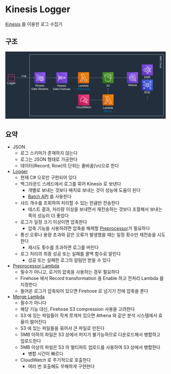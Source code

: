 # Kinesis Logger

[Kinesis](https://aws.amazon.com/ko/kinesis) 를 이용한 로그 수집기

## 구조

![arch](./doc/img/arch.png)

## 요약

+ JSON
  + 로그 스키마가 존재하지 않는다
  + 로그는 JSON 형태로 가공한다
  + 데이터(Record, Row)의 단위는 줄바꿈(\n)으로 한다
+ [Logger](/src/KLoggerSuite/KLogger/)
  + 현재 C# 으로만 구현되어 있다
  + 백그라운드 스레드에서 로그를 묶어 Kinesis 로 보낸다
    + 개별로 보내는 것보다 배치로 보내는 것이 성능에 도움이 된다
    + [Batch API](https://docs.aws.amazon.com/ko_kr/kinesis/latest/APIReference/API_PutRecords.html) 를 사용한다
  + 샤드 개수를 조회하여 처리할 수 있는 만큼만 전송한다
    + 테스트 결과, 처리량 이상을 보내먼서 재전송하는 것보다 조절해서 보내는 쪽의 성능이 더 좋았다
  + 로그가 일정 크기 이상이면 압축한다
    + 압축 기능을 사용하려면 압축을 해제할 [Preprocessor](/src/KLoggerSuite/klogger_preprocessor)가 필요하다
  + 통신 오류나 용량 초과와 같은 오류가 발생했을 때는 일정 횟수만 재전송을 시도한다
    + 재시도 횟수를 초과하면 로그를 버린다
  + 로그 처리의 최종 성공 또는 실패를 콜백 함수로 알린다
    + 성공 또는 실패한 로그의 알림만 받을 수 있다
+ [Preprocessor Lambda](/src/KLoggerSuite/klogger_preprocessor)
  + 필수가 아니고, 로거의 압축을 사용하는 경우 필요하다
  + Firehose 에서 Record transformation 을 Enable 하고 전처리 Lambda 를 지정한다
  + 들어온 로그가 압축되어 있으면 Firehose 로 넘기기 전에 압축을 푼다
+ [Merge Lambda](/src/KLoggerSuite/klogger_merge_s3)
  + 필수가 아니다
  + 해당 기능 대신, Firehose S3 compression 사용을 고려한다
  + S3 에 있는 파일들이 작게 쪼개져 있으면 Athena 와 같은 분석 시스템에서 효율이 떨어진다
  + S3 에 있는 파일들을 묶어서 큰 파일로 만든다
  + 5MB 이하의 파일은 S3 상에서 머지가 불가능하므로 다운로드해서 병합하고 업로드한다
  + 5MB 이상의 파일은 S3 의 멀티파트 업로드를 사용하여 S3 상에서 병합한다
    + 병합 시간이 빠르다
  + CloudWatch 로 주기적으로 호출한다
    + 여러 번 호출해도 무해하게 구현한다
